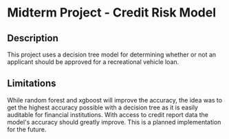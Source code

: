 # Midterm Project - Credit Risk Model 

## Description

This project uses a decision tree model for determining whether or not an applicant should be approved for a recreational vehicle loan. 


## Limitations
While random forest and xgboost will improve the accuracy, the idea was to get the highest accuracy possible with a decision tree as it is easily auditable for financial institutions. With access to credit report data the model's accuracy should greatly improve. This is a planned implementation for the future.

